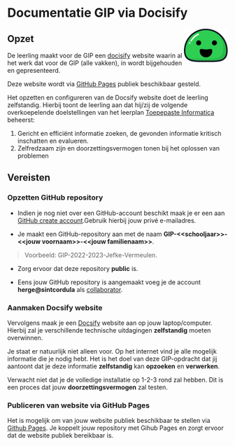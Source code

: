  # Documentatie GIP via Docisify

 <div style="float:right">
<img width="100" src="../media/docsify-logo.svg"/>
</div>

## Opzet
De leerling maakt voor de GIP een [docisify](https://docsify.js.org/#/) website waarin al het werk dat voor de GIP (alle vakken), in wordt
bijgehouden en gepresenteerd. 

Deze website wordt via [GitHub Pages](https://pages.github.com/) publiek beschikbaar gesteld.

Het opzetten en configureren van de Docsify website doet de leerling zelfstandig. Hierbij toont de leerling aan dat hij/zij de volgende 
overkoepelende doelstellingen van het leerplan [Toepepaste Informatica](http://ond.vvkso-ict.com/leerplannen/doc/Informaticabeheer-2015-003.pdf) beheerst:
1. Gericht en efficiënt informatie zoeken, de gevonden informatie kritisch inschatten en
evalueren.
2. Zelfredzaam zijn en doorzettingsvermogen tonen bij het oplossen van problemen

## Vereisten

### Opzetten GitHub repository

- Indien je nog niet over een GitHub-account beschikt maak je er een aan [GitHub create account](https://github.com/join).Gebruik hierbij jouw privé e-mailadres. 

- Je maakt een GitHub-repository aan met de naam __GIP-\<\<schooljaar>>-\<\<jouw voornaam>>-\<\<jouw familienaam>>__. 
> Voorbeeld: GIP-2022-2023-Jefke-Vermeulen. 
- Zorg ervoor dat deze repository __public__ is.

- Eens jouw GitHub repository is aangemaakt voeg je de account __herge@sintcordula__ als [collaborator](https://docs.github.com/en/account-and-profile/setting-up-and-managing-your-personal-account-on-github/managing-access-to-your-personal-repositories/inviting-collaborators-to-a-personal-repository).

### Aanmaken Docsify website

Vervolgens maak je een [Docsify](https://docsify.js.org/#/) website aan op jouw laptop/computer. Hierbij zal je verschillende technische uitdagingen **zelfstandig** moeten overwinnen.

Je staat er natuurlijk niet alleen voor. Op het internet vind je alle mogelijk informatie die je nodig hebt. Het is het doel van deze GIP-opdracht dat jij aantoont dat je deze informatie **zelfstandig** kan **opzoeken** en **verwerken**.

Verwacht niet dat je de volledige installatie op 1-2-3 rond zal hebben. Dit is een proces dat jouw **doorzettingsvermogen** zal testen.

### Publiceren van website via GitHub Pages

Het is mogelijk om van jouw website publiek beschikbaar te stellen via [Github Pages](https://pages.github.com/). Je koppelt jouw repository met Gihub Pages en zorgt ervoor dat de website publiek bereikbaar is.

